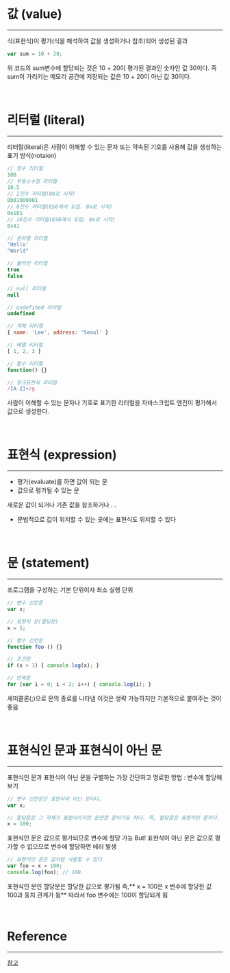 # 값 (value)
---

식(표현식)이 평가(식을 해석하여 값을 생성하거나 참조)되어 생성된 결과
```js
var sum = 10 + 20;
```
위 코드의 sum변수에 할당되는 것은 10 + 20이 평가된 결과인 숫자인 값 30이다.
즉 sum이 가리키는 메모리 공간에 저장되는 값은 10 + 20이 아닌 값 30이다.

<br>

# 리터럴 (literal)
---

리터럴(literal)은 사람이 이해할 수 있는 문자 또는 약속된 기호를 사용해 값을 생성하는 표기 방식(notaion)
```js
// 정수 리터럴
100
// 부동소수점 리터럴
10.5
// 2진수 리터럴(0b로 시작)
0b01000001
// 8진수 리터럴(ES6에서 도입. 0o로 시작)
0o101
// 16진수 리터럴(ES6에서 도입. 0x로 시작)
0x41

// 문자열 리터럴
'Hello'
"World"

// 불리언 리터럴
true
false

// null 리터럴
null

// undefined 리터럴
undefined

// 객체 리터럴
{ name: 'Lee', address: 'Seoul' }

// 배열 리터럴
[ 1, 2, 3 ]

// 함수 리터럴
function() {}

// 정규표현식 리터럴
/[A-Z]+/g
```
사람이 이해할 수 있는 문자나 기호로 표기한 리터럴을 자바스크립트 엔진이 평가해서 값으로 생성한다.

<br>

# 표현식 (expression)
---
+ 평가(evaluate)를 하면 값이 되는 문
+ 값으로 평가될 수 있는 문

새로운 값이 되거나 기존 값을 참조하거나 . .

* 문법적으로 값이 위치할 수 있는 곳에는 표현식도 위치할 수 있다

<br>

# 문 (statement)
---
 프로그램을 구성하는 기본 단위이자 최소 실행 단위
 ```js
// 변수 선언문
var x;

// 표현식 문(할당문)
x = 5;

// 함수 선언문
function foo () {}

// 조건문
if (x > 1) { console.log(x); }

// 반복문
for (var i = 0; i < 2; i++) { console.log(i); }
```
세미콜론(;)으로 문의 종료를 나타냄
이것은 생략 가능하지만 기본적으로 붙여주는 것이 좋음

<br>

# 표현식인 문과 표현식이 아닌 문
---
표현식인 문과 표현식이 아닌 문을 구별하는 가장 간단하고 명료한 방법 : 변수에 할당해 보기
```js
// 변수 선언문은 표현식이 아닌 문이다.
var x;

// 할당문은 그 자체가 표현식이지만 완전한 문이기도 하다. 즉, 할당문은 표현식인 문이다.
x = 100;
```
표현식인 문은 값으로 평가되므로 변수에 할당 가능
But! 표현식이 아닌 문은 값으로 평가할 수 없으므로 변수에 할당하면 에러 발생
```js
// 표현식인 문은 값처럼 사용할 수 있다
var foo = x = 100;
console.log(foo); // 100
```
표현식인 문인 할당문은 할당한 값으로 평가됨
즉,** x = 100은 x 변수에 할당한 값 100과 동치 관계가 됨**
따라서 foo 변수에는 100이 할당되게 됨

<br>

# Reference
---
[참고](https://velog.io/@ursr0706/%ED%91%9C%ED%98%84%EC%8B%9D%EA%B3%BC-%EB%AC%B8)